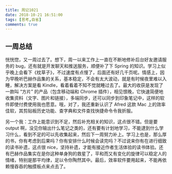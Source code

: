 ```yaml
---
title: 周记1021
date: 2018-10-21 16:51:00
tags: [思考,自省]
comments: true
---
```


## 一周总结

恍恍惚，又一周过去了。想下，周一以来工作上一直在不断地修补后台好友邀请服务的 bug，还有就是开发聊天和推送服务，顺便补了下 Spring 的知识。学习上似乎晚上会看下《枕草子》，不过速度有点慢了，后面还有好几千页呢。情感上，因为早晚听巴赫作品集的关系，基本稳定，不会有太大波动，就是有时候夜里难以入睡，解决方案是看 Kindle，看着看着不知不觉就睡过去了。最大的收获是发现了一款叫 “方片” 的产品（包含移动端和 Chrome 插件），相见恨晚，它快速简便地收集资料（文字、图片和链接），多端同步，还可以同步到印象笔记中，这样的软件即使付费使用我也愿意。哦，对了，我还重新认识了 Afred 这款 Mac 上的效率佳软，其剪贴板历史功能、查字典和文件查找快捷命令令我折服。

另一个我：工作上能意识到不足，然后补充相关的知识，这点很不错。但是要 output 啊，没见你输出什么笔记之类的，还有要有计划地学习，不能逮到什么学习什么，看到不足的可以先收集起来，然后下一周努力补上。学习上也是，那么厚的书，你有考虑到后果吗？你有安排什么时候会读完吗？不过说来你有在进行细致的读书补遗，这点很 nice，坚持补遗，才能有接近作者生活体验的读书体验。还有巴赫作品集实在是你这种单身狗的救星了，平和而又有变化的旋律可以稳定人的情绪，特别是那平均律，足以令你陶然其中。最后，效率软件要用起来，不能再依赖慢吞吞的触摸板点来点去了。